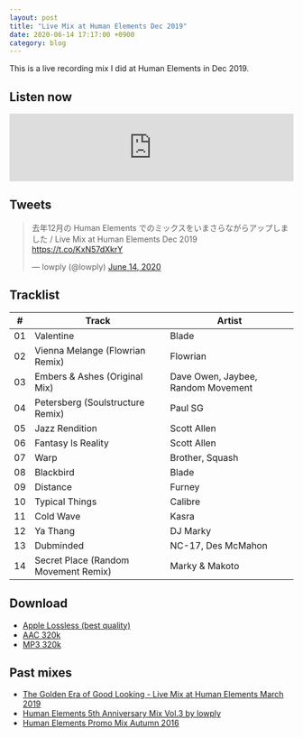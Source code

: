 ```yaml
---
layout: post
title: "Live Mix at Human Elements Dec 2019"
date: 2020-06-14 17:17:00 +0900
category: blog
---
```


This is a live recording mix I did at Human Elements in Dec 2019.

## Listen now

<iframe width="100%" height="120" src="https://www.mixcloud.com/widget/iframe/?hide_cover=1&feed=%2Flowply%2Flive-mix-at-human-elements-dec-2019%2F" frameborder="0" ></iframe>

## Tweets

<blockquote class="twitter-tweet"><p lang="ja" dir="ltr">去年12月の Human Elements でのミックスをいまさらながらアップしました / Live Mix at Human Elements Dec 2019　<a href="https://t.co/KxN57dXkrY">https://t.co/KxN57dXkrY</a></p>&mdash; lowply (@lowply) <a href="https://twitter.com/lowply/status/1272071688457293824?ref_src=twsrc%5Etfw">June 14, 2020</a></blockquote> <script async src="https://platform.twitter.com/widgets.js" charset="utf-8"></script>

## Tracklist

\# | Track | Artist
-- | -- | --
01 | Valentine | Blade
02 | Vienna Melange (Flowrian Remix) | Flowrian
03 | Embers & Ashes (Original Mix) | Dave Owen, Jaybee, Random Movement
04 | Petersberg (Soulstructure Remix) | Paul SG
05 | Jazz Rendition | Scott Allen
06 | Fantasy Is Reality | Scott Allen
07 | Warp | Brother, Squash
08 | Blackbird | Blade
09 | Distance | Furney
10 | Typical Things | Calibre
11 | Cold Wave | Kasra
12 | Ya Thang | DJ Marky
13 | Dubminded | NC-17, Des McMahon
14 | Secret Place (Random Movement Remix) | Marky & Makoto

## Download

- [Apple Lossless (best quality)](https://lowply.org/mixes/live-mix-at-human-elements-dec-2019-alac.m4a)
- [AAC 320k](https://lowply.org/mixes/live-mix-at-human-elements-dec-2019-aac.m4a)
- [MP3 320k](https://lowply.org/mixes/live-mix-at-human-elements-dec-2019.mp3)

## Past mixes

- [The Golden Era of Good Looking - Live Mix at Human Elements March 2019](/blog/2019/09/the-golden-era-of-goodlooking/)
- [Human Elements 5th Anniversary Mix Vol.3 by lowply](/blog/2011/07/human-elements-5th-promo-mix/)
- [Human Elements Promo Mix Autumn 2016](/blog/2017/08/human-elements-promo-mix-autumn-2016/)

